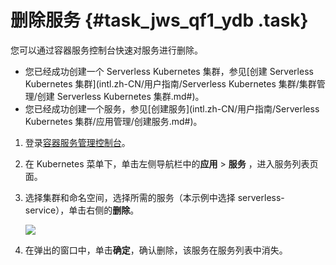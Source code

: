 # 删除服务 {#task_jws_qf1_ydb .task}

您可以通过容器服务控制台快速对服务进行删除。

-   您已经成功创建一个 Serverless Kubernetes 集群，参见[创建 Serverless Kubernetes 集群](intl.zh-CN/用户指南/Serverless Kubernetes 集群/集群管理/创建 Serverless Kubernetes 集群.md#)。
-   您已经成功创建一个服务，参见[创建服务](intl.zh-CN/用户指南/Serverless Kubernetes 集群/应用管理/创建服务.md#)。

1.  登录[容器服务管理控制台](https://cs.console.aliyun.com)。 
2.  在 Kubernetes 菜单下，单击左侧导航栏中的**应用** \> **服务** ，进入服务列表页面。 
3.  选择集群和命名空间，选择所需的服务（本示例中选择 serverless-service），单击右侧的**删除**。 

    ![](http://static-aliyun-doc.oss-cn-hangzhou.aliyuncs.com/assets/img/6967/15341408415669_zh-CN.png)

4.  在弹出的窗口中，单击**确定**，确认删除，该服务在服务列表中消失。 

